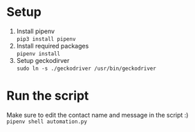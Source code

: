 # Setup

1. Install pipenv  
`pip3 install pipenv`
2. Install required packages  
`pipenv install`
3. Setup geckodirver  
`sudo ln -s ./geckodriver /usr/bin/geckodriver`

# Run the script
Make sure to edit the contact name and message in the script :)  
`pipenv shell
automation.py`